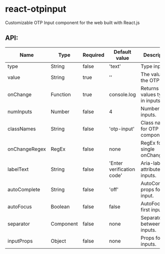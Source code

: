 # react-otpinput

Customizable OTP Input component for the web built with React.js

## API:

<table>
    <thead>
        <tr>
            <th>Name</th>
            <th>Type</th>
            <th>Required</th>
            <th>Default value</th>
            <th>Description</th>
        </tr>
    </thead>
    <tbody>
        <tr>
            <td>type</td>
            <td>String</td>
            <td>false</td>
            <td>'text'</td>
            <td>Type inputs.</td>
        </tr>
        <tr>
            <td>value</td>
            <td>String</td>
            <td>true</td>
            <td>''</td>
            <td>The value of the OTP Input.</td>
        </tr>
        <tr>
            <td>onChange</td>
            <td>Function</td>
            <td>true</td>
            <td>console.log</td>
            <td>Returns OTP values typed in inputs.</td>
        </tr>
        <tr>
            <td>numInputs</td>
            <td>Number</td>
            <td>false</td>
            <td>4</td>
            <td>Number of inputs.</td>
        </tr>
        <tr>
            <td>classNames</td>
            <td>String</td>
            <td>false</td>
            <td>'otp-input'</td>
            <td>Class names for OTP Input component.</td>
        </tr>
        <tr>
            <td>onChangeRegex</td>
            <td>RegEx</td>
            <td>false</td>
            <td>none</td>
            <td>RegEx for single onChange.</td>
        </tr>
        <tr>
            <td>labelText</td>
            <td>String</td>
            <td>false</td>
            <td>'Enter verification code'</td>
            <td>Aria-label attribute for inputs.</td>
        </tr>
        <tr>
            <td>autoComplete</td>
            <td>String</td>
            <td>false</td>
            <td>'off'</td>
            <td>AutoComplete props for first input.</td>
        </tr>
        <tr>
            <td>autoFocus</td>
            <td>Boolean</td>
            <td>false</td>
            <td>false</td>
            <td>AutoFocus on first input.</td>
        </tr>
        <tr>
            <td>separator</td>
            <td>Component</td>
            <td>false</td>
            <td>none</td>
            <td>Separator between inputs.</td>
        </tr>
        <tr>
            <td>inputProps</td>
            <td>Object</td>
            <td>false</td>
            <td>none</td>
            <td>Props for inputs.</td>
        </tr>
    </tbody>
</table>
